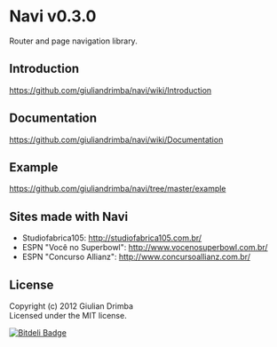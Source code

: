 # Navi v0.3.0

Router and page navigation library.

## Introduction

https://github.com/giuliandrimba/navi/wiki/Introduction

## Documentation

https://github.com/giuliandrimba/navi/wiki/Documentation

## Example

https://github.com/giuliandrimba/navi/tree/master/example

## Sites made with Navi

* Studiofabrica105: http://studiofabrica105.com.br/
* ESPN "Você no Superbowl": http://www.vocenosuperbowl.com.br/
* ESPN "Concurso Allianz": http://www.concursoallianz.com.br/

## License
Copyright (c) 2012 Giulian Drimba  
Licensed under the MIT license.


[![Bitdeli Badge](https://d2weczhvl823v0.cloudfront.net/giuliandrimba/navi/trend.png)](https://bitdeli.com/free "Bitdeli Badge")

